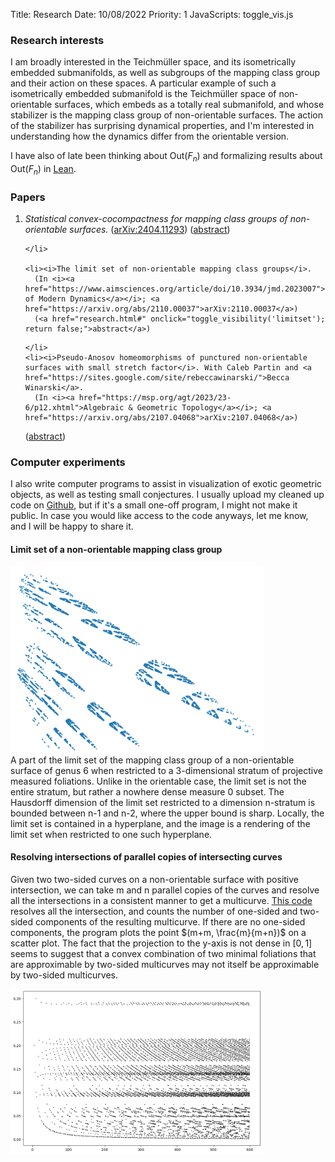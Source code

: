 Title: Research
Date: 10/08/2022
Priority: 1
JavaScripts: toggle_vis.js

### Research interests
  I am broadly interested in the Teichmüller space, and its isometrically embedded submanifolds, as well as
	subgroups of the mapping class group and their action on these spaces. A particular example of such a
	isometrically embedded submanifold is the Teichmüller space of non-orientable surfaces, which embeds as a
	totally real submanifold, and whose stabilizer is the mapping class group of non-orientable surfaces. The
	action of the stabilizer has surprising dynamical properties, and I'm interested in understanding how the
	dynamics differ from the orientable version.

I have also of late been thinking about $\mathrm{Out}(F_n)$ and formalizing results about $\mathrm{Out}(F_n)$ in [Lean](https://lean-lang.org/).

### Papers

<ol reversed>
	<li>
	<i>Statistical convex-cocompactness for mapping class groups of non-orientable surfaces.</i> (<a href="https://arxiv.org/abs/2404.11293">arXiv:2404.11293</a>)
(<a href="research.html#" onclick="toggle_visibility('statconvex'); return false;">abstract</a>)
<div id="statconvex" style="display:none">
  We show that a finite volume deformation retract
  <span
class="math inline">𝒯<sub><em>ε</em><sub><em>t</em></sub></sub><sup>−</sup>(𝒩<sub><em>g</em></sub>)/MCG(𝒩<sub><em>g</em></sub>)</span>
of the moduli space of non-orientable surface
<span class="math inline">ℳ(𝒩<sub><em>g</em></sub>)</span>
behaves like the convex core of
<span class="math inline">ℳ(𝒩<sub><em>g</em></sub>)</span>,
despite not even being quasi-convex.
  Moreover, we show that geodesics in the convex core leave compact regions with exponentially low probabilities, showing that the action of
  <span class="math inline">MCG(𝒩<sub><em>g</em></sub>)</span>
  on
  <span
class="math inline">𝒯<sub><em>ε</em><sub><em>t</em></sub></sub><sup>−</sup>(𝒩<sub><em>g</em></sub>)/MCG(𝒩<sub><em>g</em></sub>)</span>
  is statistically convex-cocompact.
Combined with results of Coulon and Yang, this shows that the growth rate of orbit points under the mapping class group action is purely exponential, pseudo-Anosov elements in mapping class groups of non-orientable surfaces are exponentially generic, and the action of mapping class group on the limit set in the horofunction boundary is ergodic with respect to the Patterson-Sullivan measure. A key step of our proof relies on complexity length, developed by Dowdall and Masur, which is an alternative notion of distance on Teichmüller space that accounts for geodesics that spend a considerable fraction of their time in the thin part.
<br>
</div>

	</li>

	<li><i>The limit set of non-orientable mapping class groups</i>.
	  (In <i><a href="https://www.aimsciences.org/article/doi/10.3934/jmd.2023007">Journal of Modern Dynamics</a></i>; <a href="https://arxiv.org/abs/2110.00037">arXiv:2110.00037</a>)
	  (<a href="research.html#" onclick="toggle_visibility('limitset'); return false;">abstract</a>)
<div id="limitset" style="display:none">
	We provide evidence both for and against a conjectural analogy between geometrically finite infinite
	covolume Fuchsian groups and the mapping class group of compact non-orientable surfaces. In the positive
	direction, we show the complement of the limit set is open and dense. Moreover, we show that the limit set
	of the mapping class group contains the set of uniquely ergodic foliations and is contained in the set of
	all projective measured foliations not containing any one-sided leaves, establishing large parts of a
	conjecture of Gendulphe. In the negative direction, we show that a conjectured convex core is not even
	quasi-convex, in contrast with the geometrically finite setting.
<br>
</div>

	</li>
	<li><i>Pseudo-Anosov homeomorphisms of punctured non-orientable surfaces with small stretch factor</i>. With Caleb Partin and <a href="https://sites.google.com/site/rebeccawinarski/">Becca
	Winarski</a>.
	  (In <i><a href="https://msp.org/agt/2023/23-6/p12.xhtml">Algebraic & Geometric Topology</a></i>; <a href="https://arxiv.org/abs/2107.04068">arXiv:2107.04068</a>)
(<a href="research.html#" onclick="toggle_visibility('fiberedfaces'); return false;">abstract</a>)
<div id="fiberedfaces" style="display:none">
  We prove that in the non-orientable setting, the minimal stretch factor of a pseudo-Anosov homeomorphism of
  a surface of genus g with a fixed number of punctures is asymptotically on the order of 1/g.
  Our result adapts the work of Yazdi to non-orientable surfaces.  We include the details of Thurston's theory
  of fibered faces for non-orientable 3-manifolds.
<br>
</div>
	</li>
  </ol>

### Computer experiments

I also write computer programs to assist in visualization of exotic geometric
objects, as well as testing small conjectures.  I usually upload my cleaned up code
on [Github](https://github.com/sayantangkhan), but if it's a small one-off program, I might not
make it public. In case you would like access to the code anyways, let me know, and I will be happy to share it.

#### Limit set of a non-orientable mapping class group

  <div>
	  <img id="limit-set-picture" src="../images/research_page/boundary_cropped.png" alt="limit-set-picture" style="max-width:80%;" align="center">
	</div>
 A part of the limit set of the mapping class group of a non-orientable surface of genus 6
  when restricted to a 3-dimensional stratum of projective measured foliations.  Unlike in
  the orientable case, the limit set is not the entire stratum, but rather a nowhere dense
  measure 0 subset.  The Hausdorff dimension of the limit set restricted to a dimension
  n-stratum is bounded between n-1 and n-2, where the upper bound is sharp.  Locally,
  the limit set is contained in a hyperplane, and the image is a rendering of the limit set
  when restricted to one such hyperplane.

#### Resolving intersections of parallel copies of intersecting curves

Given two two-sided curves on a
non-orientable surface with positive intersection, we can take m and n parallel copies of the curves
and resolve all the intersections in a consistent manner to get a multicurve.
[This code](https://github.com/sayantangkhan/counting-components) resolves all the intersection, and counts the number of one-sided
and two-sided components of the resulting multicurve.
If there are no one-sided components, the program plots the point $(m+m, \frac{m}{m+n})$ on a scatter plot.
The fact that the projection to the y-axis is not dense in $[0,1]$ seems to suggest that a convex combination of two minimal foliations that are
approximable by two-sided multicurves may not itself be approximable by two-sided multicurves.
<div>
	<img id="scatter-plot-picture" src="../images/research_page/scatter-plot.png" alt="scatter-plot-picture" style="max-width:80%;" align="center">
</div>
